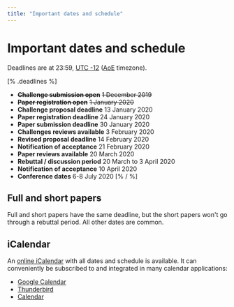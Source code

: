 ```yaml
---
title: "Important dates and schedule"
---
```


# Important dates and schedule
Deadlines are at 23:59, [UTC -12](https://www.timeanddate.com/time/map/) ([AoE](https://en.wikipedia.org/wiki/Anywhere_on_Earth) timezone).

[% .deadlines %]
* **<s>Challenge submission open</s>** <s>1 December 2019</s>
* **<s>Paper registration open</s>** <s>1 January 2020</s>
* **Challenge proposal deadline** 13 January 2020
* **Paper registration deadline** 24 January 2020
* **Paper submission deadline** 30 January 2020
* **Challenges reviews available** 3 February 2020
* **Revised proposal deadline** 14 February 2020
* **Notification of acceptance** 21 February 2020
* **Paper reviews available** 20 March 2020
* **Rebuttal / discussion period** 20 March to 3 April 2020
* **Notification of acceptance** 10 April 2020
* **Conference dates** 6-8 July 2020
[% / %]

## Full and short papers
Full and short papers have the same deadline, but the short papers won't go through a rebuttal period. All other dates are common.

## iCalendar
An [online iCalendar](/midl.ics) with all dates and schedule is available.
It can conveniently be subscribed to and integrated in many calendar applications:

* [Google Calendar](https://support.google.com/calendar/answer/37100?hl=en&co=GENIE.Platform=Desktop)
* [Thunderbird](https://support.mozilla.org/en-US/kb/creating-new-calendars#w_icalendar-ics)
* [Calendar](https://support.apple.com/guide/calendar/subscribe-to-calendars-icl1022/mac)
